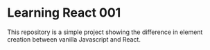 # Learning React 001

This repository is a simple project showing the difference in element creation between vanilla Javascript and React.